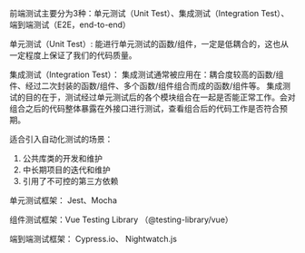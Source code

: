 前端测试主要分为3种：单元测试（Unit Test）、集成测试（Integration Test）、端到端测试（E2E，end-to-end）

单元测试（Unit Test）: 能进行单元测试的函数/组件，一定是低耦合的，这也从一定程度上保证了我们的代码质量。

集成测试（Integration Test）： 集成测试通常被应用在：耦合度较高的函数/组件、经过二次封装的函数/组件、多个函数/组件组合而成的函数/组件等。
集成测试的目的在于，测试经过单元测试后的各个模块组合在一起是否能正常工作。会对组合之后的代码整体暴露在外接口进行测试，查看组合后的代码工作是否符合预期。


适合引入自动化测试的场景：
1. 公共库类的开发和维护
2. 中长期项目的迭代和维护
3. 引用了不可控的第三方依赖

单元测试框架： Jest、Mocha

组件测试框架：Vue Testing Library （@testing-library/vue）

端到端测试框架： Cypress.io、 Nightwatch.js